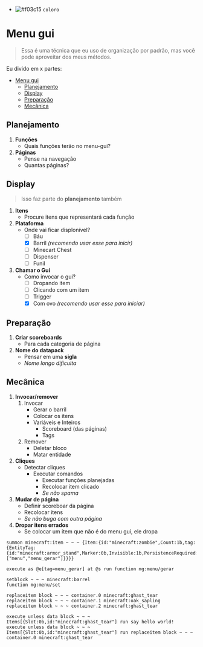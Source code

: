 - ![#f03c15](https://via.placeholder.com/15/f03c15/000000?text=+) `coloro`

# Menu gui
> Essa é uma técnica que eu uso de organização por padrão, mas você pode aproveitar dos meus métodos.

Eu divido em x partes:
- [Menu gui](#menu-gui)
  - [Planejamento](#planejamento)
  - [Display](#display)
  - [Preparação](#preparação)
  - [Mecânica](#mecânica)

## Planejamento
  1. **Funções**
     - Quais funções terão no menu-gui?
  2. **Páginas**
     - Pense na navegação
     - Quantas páginas?

## Display
> Isso faz parte do **planejamento** também
  1. **Itens**
     - Procure itens que representará cada função
  2. **Plataforma**
     - Onde vai ficar displonível?
       - [ ] Báu
       - [x] Barril *(recomendo usar esse para inicir)*
       - [ ] Minecart Chest
       - [ ] Dispenser
       - [ ] Funil
  3. **Chamar o Gui**
     - Como invocar o gui?
       - [ ] Dropando item
       - [ ] Clicando com um item
       - [ ] Trigger
       - [x] Com ovo *(recomendo usar esse para iniciar)*

## Preparação
  1. **Criar scoreboards**
     - Para cada categoria de página
  2. **Nome do datapack**
     - Pensar em uma **sigla**
     - *Nome longo dificulta*

## Mecânica
  1. **Invocar/remover**
     1. Invocar
        - Gerar o barril
        - Colocar os itens
        - Variáveis e Inteiros
          - Scoreboard (das páginas)
          - Tags
     2. Remover
        - Deletar bloco 
        - Matar entidade 
  2. **Cliques**
     - Detectar cliques
       - Executar comandos
         - Executar funções planejadas
         - Recolocar item clicado
         - *Se não spama*
  3. **Mudar de página**
     - Definir scoreboar da página
     - Recolocar itens
     - *Se não buga com outra página*
  4. **Dropar itens errados**
     - Se colocar um item que não é do menu gui, ele dropa

```
summon minecraft:item ~ ~ ~ {Item:{id:"minecraft:zombie",Count:1b,tag:{EntityTag:{id:"minecraft:armor_stand",Marker:0b,Invisible:1b,PersistenceRequired:1b,Tags:["menu","menu_gerar"]}}}}
```
```
execute as @e[tag=menu_gerar] at @s run function mg:menu/gerar
```
```
setblock ~ ~ ~ minecraft:barrel
function mg:menu/set
```
```
replaceitem block ~ ~ ~ container.0 minecraft:ghast_tear
replaceitem block ~ ~ ~ container.1 minecraft:oak_sapling
replaceitem block ~ ~ ~ container.2 minecraft:ghast_tear
```
```
execute unless data block ~ ~ ~ Items[{Slot:0b,id:"minecraft:ghast_tear"] run say hello world!
execute unless data block ~ ~ ~ Items[{Slot:0b,id:"minecraft:ghast_tear"] run replaceitem block ~ ~ ~ container.0 minecraft:ghast_tear
```
